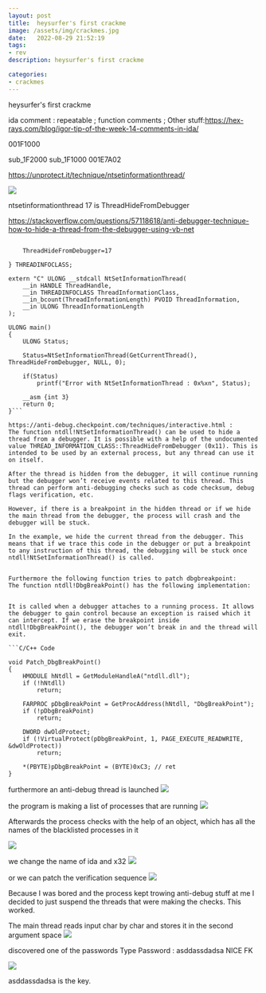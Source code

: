 ```yaml
---
layout: post
title:  heysurfer's first crackme
image: /assets/img/crackmes.jpg
date:   2022-08-29 21:52:19
tags:
- rev
description: heysurfer's first crackme

categories:
- crackmes
---
```


heysurfer's first crackme


ida comment :
repeatable ;
function comments ;
Other stuff:https://hex-rays.com/blog/igor-tip-of-the-week-14-comments-in-ida/


001F1000

sub_1F2000
sub_1F1000
001E7A02

https://unprotect.it/technique/ntsetinformationthread/


![](/assets/img/2022-07-29-21-43-16.png)

ntsetinformationthread 17 is ThreadHideFromDebugger 

https://stackoverflow.com/questions/57118618/anti-debugger-technique-how-to-hide-a-thread-from-the-debugger-using-vb-net


```typedef enum _THREADINFOCLASS {

    ThreadHideFromDebugger=17

} THREADINFOCLASS;

extern "C" ULONG __stdcall NtSetInformationThread(
    __in HANDLE ThreadHandle,
    __in THREADINFOCLASS ThreadInformationClass,
    __in_bcount(ThreadInformationLength) PVOID ThreadInformation,
    __in ULONG ThreadInformationLength
);

ULONG main()
{
    ULONG Status;

    Status=NtSetInformationThread(GetCurrentThread(), ThreadHideFromDebugger, NULL, 0);

    if(Status)
        printf("Error with NtSetInformationThread : 0x%xn", Status);

    __asm {int 3}
    return 0; 
}```

https://anti-debug.checkpoint.com/techniques/interactive.html :
The function ntdll!NtSetInformationThread() can be used to hide a thread from a debugger. It is possible with a help of the undocumented value THREAD_INFORMATION_CLASS::ThreadHideFromDebugger (0x11). This is intended to be used by an external process, but any thread can use it on itself.

After the thread is hidden from the debugger, it will continue running but the debugger won’t receive events related to this thread. This thread can perform anti-debugging checks such as code checksum, debug flags verification, etc.

However, if there is a breakpoint in the hidden thread or if we hide the main thread from the debugger, the process will crash and the debugger will be stuck.

In the example, we hide the current thread from the debugger. This means that if we trace this code in the debugger or put a breakpoint to any instruction of this thread, the debugging will be stuck once ntdll!NtSetInformationThread() is called.


Furthermore the following function tries to patch dbgbreakpoint:
The function ntdll!DbgBreakPoint() has the following implementation:


It is called when a debugger attaches to a running process. It allows the debugger to gain control because an exception is raised which it can intercept. If we erase the breakpoint inside ntdll!DbgBreakPoint(), the debugger won’t break in and the thread will exit.

```C/C++ Code

void Patch_DbgBreakPoint()
{
    HMODULE hNtdll = GetModuleHandleA("ntdll.dll");
    if (!hNtdll)
        return;

    FARPROC pDbgBreakPoint = GetProcAddress(hNtdll, "DbgBreakPoint");
    if (!pDbgBreakPoint)
        return;

    DWORD dwOldProtect;
    if (!VirtualProtect(pDbgBreakPoint, 1, PAGE_EXECUTE_READWRITE, &dwOldProtect))
        return;

    *(PBYTE)pDbgBreakPoint = (BYTE)0xC3; // ret
}
```


furthermore an anti-debug thread is launched
![](/assets/img/2022-07-29-21-54-53.png)

the program is making a list of processes that are running
![](/assets/img/2022-07-29-22-33-09.png)


Afterwards the process checks with the help of an object, which has all the names of the blacklisted processes in it

![](/assets/img/2022-07-29-22-51-00.png)

we change the name of ida and x32
![](/assets/img/2022-07-29-22-53-35.png)

or we can patch the verification sequence
![](/assets/img/2022-07-29-22-54-37.png)


Because I was bored and the process kept trowing anti-debug stuff at me I decided to just suspend the threads that were making the checks. This worked.

The main thread reads input char by char and stores it in the second argument space
![](/assets/img/2022-07-29-23-09-30.png)

discovered one of the passwords
Type Password : asddassdadsa
NICE FK

![](/assets/img/2022-07-29-23-26-10.png)

asddassdadsa is the key.
